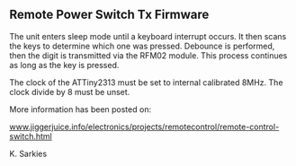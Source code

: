 Remote Power Switch Tx Firmware
-------------------------------

The unit enters sleep mode until a keyboard interrupt occurs. It then scans
the keys to determine which one was pressed. Debounce is performed, then the
digit is transmitted via the RFM02 module. This process continues as long
as the key is pressed.

The clock of the ATTiny2313 must be set to internal calibrated 8MHz. The clock
divide by 8 must be unset.

More information has been posted on:

www.jiggerjuice.info/electronics/projects/remotecontrol/remote-control-switch.html

K. Sarkies


